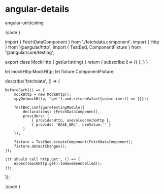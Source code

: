 # angular-details
angular-unittesting

{code }

import { FetchDataComponent } from './fetchdata.component';
import { Http } from '@angular/http';
import { TestBed, ComponentFixture } from '@angular/core/testing';

export class MockHttp {
    get(url:string) {
        return { subscribe:()=> {} };
    }
}

let mockHttp:MockHttp;
let fixture:ComponentFixture<FetchDataComponent>;

describe('fetchdata', () => {

    beforeEach(() => {
        mockHttp = new MockHttp();
        spyOn(mockHttp, 'get').and.returnValue({subscribe:() => {}});

        TestBed.configureTestingModule({
            declarations: [FetchDataComponent],
            providers: [
                { provide:Http, useValue:mockHttp },
                { provide: 'BASE_URL', useValue:'' }
            ]
        });

        fixture = TestBed.createComponent(FetchDataComponent);
        fixture.detectChanges();
    });

    it('should call http.get', () => {
        expect(mockHttp.get).toHaveBeenCalled();
    });
});

{code }
